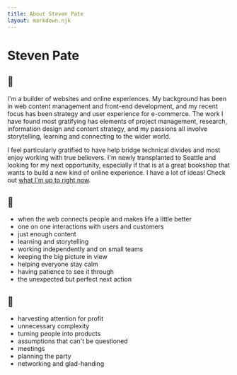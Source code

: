 ```yaml
---
title: About Steven Pate
layout: markdown.njk
---
```


# Steven Pate

## 🤳

I'm a builder of websites and online experiences. My background has been in web content management and front-end development, and my recent focus has been strategy and user experience for e-commerce. The work I have found most gratifying has elements of project management, research, information design and content strategy, and my passions all involve storytelling, learning and connecting to the wider world.

I feel particularly gratified to have help bridge technical divides and most enjoy working with true believers. I'm newly transplanted to Seattle and looking for my next opportunity, especially if that is at a great bookshop that wants to build a new kind of online experience. I have a lot of ideas! Check out [what I'm up to right now](/now).

## 🤟
  * when the web connects people and makes life a little better
  * one on one interactions with users and customers
  * just enough content
  * learning and storytelling
  * working independently and on small teams
  * keeping the big picture in view
  * helping everyone stay calm
  * having patience to see it through
  * the unexpected but perfect next action

## 🤦
  * harvesting attention for profit
  * unnecessary complexity
  * turning people into products
  * assumptions that can't be questioned
  * meetings
  * planning the party
  * networking and glad-handing
